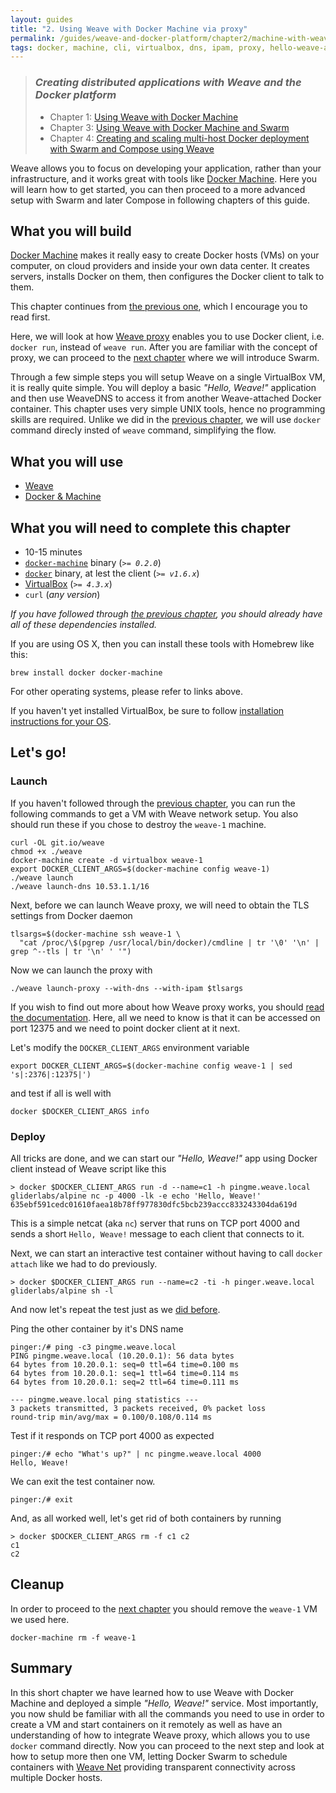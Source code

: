 ```yaml
---
layout: guides
title: "2. Using Weave with Docker Machine via proxy"
permalink: /guides/weave-and-docker-platform/chapter2/machine-with-weave-proxy.html
tags: docker, machine, cli, virtualbox, dns, ipam, proxy, hello-weave-app
---
```


> ### ***Creating distributed applications with Weave and the Docker platform***
>
> - Chapter 1: [Using Weave with Docker Machine][ch1]
> - Chapter 3: [Using Weave with Docker Machine and Swarm][ch3]
> - Chapter 4: [Creating and scaling multi-host Docker deployment with Swarm and Compose using Weave][ch4]

Weave allows you to focus on developing your application, rather than your infrastructure, and it works great with tools
like [Docker Machine](https://docs.docker.com/machine/). Here you will learn how to get started, you can then proceed to
a more advanced setup with Swarm and later Compose in following chapters of this guide.

## What you will build

[Docker Machine](https://docs.docker.com/machine/) makes it really easy to create Docker hosts (VMs) on your computer, on
cloud providers and inside your own data center. It creates servers, installs Docker on them, then configures the Docker
client to talk to them.

This chapter continues from [the previous one][ch1], which I encourage you to read first.

Here, we will look at how [Weave proxy][proxy] enables you to use Docker client, i.e. `docker run`, instead of `weave run`.
After you are familiar with the concept of proxy, we can proceed to the [next chapter][ch3] where we will introduce Swarm.

Through a few simple steps you will setup Weave on a single VirtualBox VM, it is really quite simple. You will deploy a
basic _"Hello, Weave!"_ application and then use WeaveDNS to access it from another Weave-attached Docker container.
This chapter uses very simple UNIX tools, hence no programming skills are required. Unlike we did in the [previous
chapter][ch1], we will use `docker` command direcly insted of `weave` command, simplifying the flow.

## What you will use

  - [Weave](http://weave.works)
  - [Docker & Machine](http://docker.com)

## What you will need to complete this chapter

  - 10-15 minutes
  - [`docker-machine`](http://docs.docker.com/machine/#installation) binary (_`>= 0.2.0`_)
  - [`docker`](https://docs.docker.com/installation/#installation) binary, at lest the client (_`>= v1.6.x`_)
  - [VirtualBox](https://www.virtualbox.org/wiki/Downloads) (_`>= 4.3.x`_)
  - `curl` (_any version_)

_If you have followed through [the previous chapter][ch1], you should already have all of these dependencies installed._

If you are using OS X, then you can install these tools with Homebrew like this:

    brew install docker docker-machine

For other operating systems, please refer to links above.

If you haven't yet installed VirtualBox, be sure to follow [installation instructions for your OS](https://www.virtualbox.org/wiki/Downloads).

## Let's go!

### Launch

If you haven't followed through the [previous chapter][prev1], you can run the following commands to get a VM with Weave
network setup. You also should run these if you chose to destroy the `weave-1` machine.

    curl -OL git.io/weave
    chmod +x ./weave
    docker-machine create -d virtualbox weave-1
    export DOCKER_CLIENT_ARGS=$(docker-machine config weave-1)
    ./weave launch
    ./weave launch-dns 10.53.1.1/16

Next, before we can launch Weave proxy, we will need to obtain the TLS settings from Docker daemon

    tlsargs=$(docker-machine ssh weave-1 \
      "cat /proc/\$(pgrep /usr/local/bin/docker)/cmdline | tr '\0' '\n' | grep ^--tls | tr '\n' ' '")

Now we can launch the proxy with

    ./weave launch-proxy --with-dns --with-ipam $tlsargs

If you wish to find out more about how Weave proxy works, you should [read the documentation][proxy]. Here, all we need
to know is that it can be accessed on port 12375 and we need to point docker client at it next.

Let's modify the `DOCKER_CLIENT_ARGS` environment variable

    export DOCKER_CLIENT_ARGS=$(docker-machine config weave-1 | sed 's|:2376|:12375|')

and test if all is well with

    docker $DOCKER_CLIENT_ARGS info

### Deploy

All tricks are done, and we can start our _"Hello, Weave!"_ app using Docker client instead of Weave script like this

    > docker $DOCKER_CLIENT_ARGS run -d --name=c1 -h pingme.weave.local gliderlabs/alpine nc -p 4000 -lk -e echo 'Hello, Weave!'
    635ebf591cedc01610faea18b78ff977830dfc5bcb239accc833243304da619d

This is a simple netcat (aka `nc`) server that runs on TCP port 4000 and sends a short `Hello, Weave!` message to each
client that connects to it.

Next, we can start an interactive test container without having to call `docker attach` like we had to do previously.

    > docker $DOCKER_CLIENT_ARGS run --name=c2 -ti -h pinger.weave.local gliderlabs/alpine sh -l

And now let's repeat the test just as we [did before][prev2].

Ping the other container by it's DNS name

    pinger:/# ping -c3 pingme.weave.local
    PING pingme.weave.local (10.20.0.1): 56 data bytes
    64 bytes from 10.20.0.1: seq=0 ttl=64 time=0.100 ms
    64 bytes from 10.20.0.1: seq=1 ttl=64 time=0.114 ms
    64 bytes from 10.20.0.1: seq=2 ttl=64 time=0.111 ms

    --- pingme.weave.local ping statistics ---
    3 packets transmitted, 3 packets received, 0% packet loss
    round-trip min/avg/max = 0.100/0.108/0.114 ms

Test if it responds on TCP port 4000 as expected

    pinger:/# echo "What's up?" | nc pingme.weave.local 4000
    Hello, Weave!

We can exit the test container now.

    pinger:/# exit

And, as all worked well, let's get rid of both containers by running

    > docker $DOCKER_CLIENT_ARGS rm -f c1 c2
    c1
    c2

## Cleanup

In order to proceed to the [next chapter][ch3] you should remove the `weave-1` VM we used here.

    docker-machine rm -f weave-1

## Summary

In this short chapter we have learned how to use Weave with Docker Machine and deployed a simple _"Hello, Weave!"_ service.
Most importantly, you now shuld be familiar with all the commands you need to use in order to create a VM and start containers
on it remotely as well as have an understanding of how to integrate Weave proxy, which allows you to use `docker` command
directly. Now you can proceed to the next step and look at how to setup more then one VM, letting Docker Swarm to schedule
containers with [Weave Net](/net) providing transparent connectivity across multiple Docker hosts.

[proxy]: http://docs.weave.works/weave/latest_release/proxy.html
[prev1]: /guides/weave-and-docker-platform/chapter1/machine.html#launch
[prev2]: /guides/weave-and-docker-platform/chapter1/machine.html#deploy
[ch1]: /guides/weave-and-docker-platform/chapter1/machine.html
[ch2]: /guides/weave-and-docker-platform/chapter2/machine-with-weave-proxy.html
[ch3]: /guides/weave-and-docker-platform/chapter3/machine-and-swarm-with-weave-proxy.html
[ch4]: /guides/weave-and-docker-platform/chapter4/compose-scalable-swarm-cluster-with-weave.html
